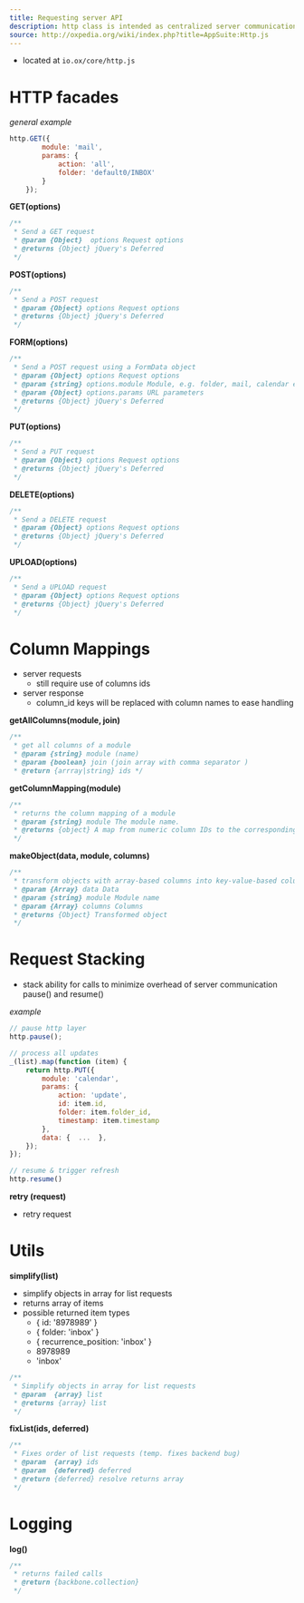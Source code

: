 ```yaml
---
title: Requesting server API
description: http class is intended as centralized server communication layer currently heavily used in our front end APIs
source: http://oxpedia.org/wiki/index.php?title=AppSuite:Http.js
---
```


- located at ``io.ox/core/http.js``

# HTTP facades

_general example_

```javascript
http.GET({ 
        module: 'mail',
        params: { 
            action: 'all', 
            folder: 'default0/INBOX' 
        }
    });
```

__GET(options)__

```javascript
/**
 * Send a GET request
 * @param {Object}  options Request options 
 * @returns {Object} jQuery's Deferred
 */
```

__POST(options)__


```javascript
/**
 * Send a POST request
 * @param {Object} options Request options
 * @returns {Object} jQuery's Deferred
 */
```

__FORM(options)__

```javascript
/**
 * Send a POST request using a FormData object
 * @param {Object} options Request options
 * @param {string} options.module Module, e.g. folder, mail, calendar etc.
 * @param {Object} options.params URL parameters
 * @returns {Object} jQuery's Deferred
 */
```

__PUT(options)__


```javascript
/**
 * Send a PUT request
 * @param {Object} options Request options
 * @returns {Object} jQuery's Deferred
 */
```

__DELETE(options)__


```javascript
/**
 * Send a DELETE request
 * @param {Object} options Request options
 * @returns {Object} jQuery's Deferred
 */
```

__UPLOAD(options)__


```javascript
/**
 * Send a UPLOAD request
 * @param {Object} options Request options
 * @returns {Object} jQuery's Deferred
 */
```

# Column Mappings

- server requests   
    - still require use of columns ids
- server response
    - column_id keys will be replaced with column names to ease handling

__getAllColumns(module, join)__


```javascript
/**
 * get all columns of a module 
 * @param {string} module (name) 
 * @param {boolean} join (join array with comma separator ) 
 * @return {arrray|string} ids */ 
```

__getColumnMapping(module)__


```javascript
/**
 * returns the column mapping of a module
 * @param {string} module The module name.
 * @returns {object} A map from numeric column IDs to the corresponding field names.
 */
```

__makeObject(data, module, columns)__


```javascript
/**
 * transform objects with array-based columns into key-value-based columns
 * @param {Array} data Data
 * @param {string} module Module name
 * @param {Array} columns Columns
 * @returns {Object} Transformed object
 */
```

# Request Stacking

- stack ability for calls to minimize overhead of server communication
pause() and resume()

_example_


```javascript
// pause http layer
http.pause();

// process all updates
_(list).map(function (item) {
    return http.PUT({
        module: 'calendar',
        params: {
            action: 'update',
            id: item.id,
            folder: item.folder_id,
            timestamp: item.timestamp
        },
        data: {  ...  },
    });
});

// resume & trigger refresh
http.resume()
```

__retry (request)__
- retry request

# Utils

__simplify(list)__

- simplify objects in array for list requests
- returns array of items
- possible returned item types
    - { id: '8978989' }
    - { folder: 'inbox' }
    - { recurrence_position: 'inbox' }
    - 8978989
    - 'inbox'


```javascript
/**
 * Simplify objects in array for list requests
 * @param  {array} list
 * @returns {array} list    
 */
```

__fixList(ids, deferred)__


```javascript
/**
 * Fixes order of list requests (temp. fixes backend bug)
 * @param  {array} ids
 * @param  {deferred} deferred
 * @return {deferred} resolve returns array
 */
```

# Logging

__log()__

```javascript
/**
 * returns failed calls
 * @return {backbone.collection}
 */
```
